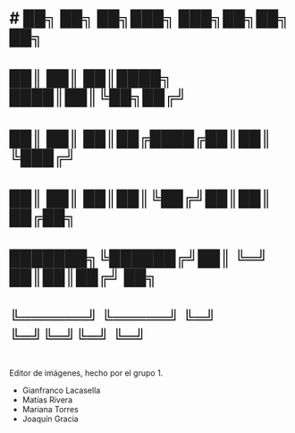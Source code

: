 # #  ██╗     ██╗   ██╗███╗   ███╗██╗██╗  ██╗
#  ██║     ██║   ██║████╗ ████║██║╚██╗██╔╝
#  ██║     ██║   ██║██╔████╔██║██║ ╚███╔╝ 
#  ██║     ██║   ██║██║╚██╔╝██║██║ ██╔██╗ 
#  ███████╗╚██████╔╝██║ ╚═╝ ██║██║██╔╝ ██╗
#  ╚══════╝ ╚═════╝ ╚═╝     ╚═╝╚═╝╚═╝  ╚═╝
#                                         


Editor de imágenes, hecho por el grupo 1.
* Gianfranco Lacasella
* Matías Rivera 
* Mariana Torres
* Joaquín Gracia
